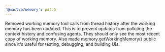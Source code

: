 ```yaml
---
'@mastra/memory': patch
---
```


Removed working memory tool calls from thread history after the working memory has been updated. This is to prevent updates from polluting the context history and confusing agents. They should only see the most recent copy of working memory.
Also made memory.getWorkingMemory() public since it's useful for testing, debugging, and building UIs. 
